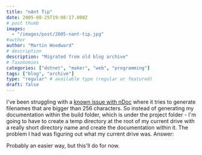 ```yaml
---
title: "nAnt Tip"
date: 2005-08-25T19:08:17.000Z
# post thumb
images:
  - "/images/post/2005-nant-tip.jpg"
#author
author: "Martin Woodward"
# description
description: "Migrated from old blog archive"
# Taxonomies
categories: ["dotnet", "maker", "web", "programming"]
tags: ["blog", "archive"]
type: "regular" # available type (regular or featured)
draft: false
---
```

I've been struggling with a [known issue with nDoc](http://ndoc.sourceforge.net/content/knownissues.htm) where it tries to generate filenames that are bigger than 256 characters.  So instead of generating my documentation within the build folder, which is under the project folder - I'm going to have to create a temp directory at the root of my current drive with a really short directory name and create the documentation within it.  The problem I had was figuring out what my current drive was.  Answer:

<echo message="${[directory::get-directory-root](http://nant.sourceforge.net/release/0.85-rc3/help/functions/directory.get-directory-root.html)('.')}" />

Probably an easier way, but this'll do for now.